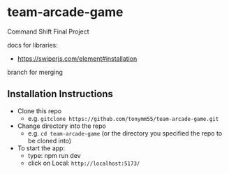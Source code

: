 # team-arcade-game

Command Shift Final Project

docs for libraries:

- https://swiperjs.com/element#installation

branch for merging

## Installation Instructions

* Clone this repo
  * e.g. `gitclone https://github.com/tonymm55/team-arcade-game.git`
* Change directory into the repo
  * e.g. `cd team-arcade-game` (or the directory you specified the repo to be cloned into)
* To start the app:
  * type: npm run dev
  * click on Local: `http://localhost:5173/`